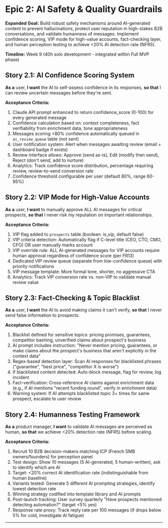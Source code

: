 # Epic 2: AI Safety & Quality Guardrails

**Expanded Goal:** Build robust safety mechanisms around AI-generated content to prevent hallucinations, protect user reputation in high-stakes B2B conversations, and validate humanness of messages. Implement confidence scoring, VIP mode for high-value accounts, fact-checking layer, and human perception testing to achieve <20% AI detection rate (NFR5).

**Timeline:** Week 9 (40h solo development - integrated within Full MVP phase)

## Story 2.1: AI Confidence Scoring System
**As a** user,
**I want** the AI to self-assess confidence in its responses,
**so that** I can review uncertain messages before they're sent.

**Acceptance Criteria:**
1. Claude API prompt enhanced to return confidence_score (0-100) for every generated message
2. Confidence calculation based on: context completeness, fact verifiability from enrichment data, tone appropriateness
3. Messages scoring <80% confidence automatically queued in `ai_review_queue` table (not sent)
4. User notification system: Alert when messages awaiting review (email + dashboard badge if exists)
5. Review interface allows: Approve (send as-is), Edit (modify then send), Reject (don't send, add to nurture)
6. Analytics: Track confidence score distribution, percentage requiring review, review-to-send conversion rate
7. Confidence threshold configurable per user (default 80%, range 60-95%)

## Story 2.2: VIP Mode for High-Value Accounts
**As a** user,
**I want** to manually approve ALL AI messages for critical prospects,
**so that** I never risk my reputation on important relationships.

**Acceptance Criteria:**
1. VIP flag added to `prospects` table (boolean: is_vip, default false)
2. VIP criteria detection: Automatically flag if C-level title (CEO, CTO, CMO, CFO) OR user manually marks account
3. VIP override rule: ALL AI-generated messages for VIP accounts require human approval regardless of confidence score (per FR13)
4. Dedicated VIP review queue (separate from low-confidence queue) with priority notifications
5. VIP message template: More formal tone, shorter, no aggressive CTA
6. Analytics: Track VIP conversion rate vs. non-VIP to validate manual review value

## Story 2.3: Fact-Checking & Topic Blacklist
**As a** user,
**I want** the AI to avoid making claims it can't verify,
**so that** I never send false information to prospects.

**Acceptance Criteria:**
1. Blacklist defined for sensitive topics: pricing promises, guarantees, competitor bashing, unverified claims about prospect's business
2. AI prompt includes instruction: "Never mention pricing, guarantees, or make claims about the prospect's business that aren't explicitly in the context data"
3. Regex-based detection layer: Scan AI responses for blacklisted phrases ("guarantee", "best price", "competitor X is worse")
4. If blacklisted content detected: Auto-block message, flag for review, log incident
5. Fact-verification: Cross-reference AI claims against enrichment data (e.g., if AI mentions "recent funding round", verify in enrichment data)
6. Warning system: If AI attempts blacklisted topic 3+ times for same prospect, escalate to user review

## Story 2.4: Humanness Testing Framework
**As a** product manager,
**I want** to validate AI messages are perceived as human,
**so that** we achieve <20% detection rate (NFR5) before scaling.

**Acceptance Criteria:**
1. Recruit 10 B2B decision-makers matching ICP (French SMB owners/founders) for perception panel
2. Test design: Show 10 messages (5 AI-generated, 5 human-written), ask to identify which are AI
3. Target: <20% correct AI identification rate (indistinguishable from human baseline)
4. Variants tested: Generate 5 different AI prompting strategies, identify lowest detection rate
5. Winning strategy codified into template library and AI prompts
6. Post-launch tracking: User survey quarterly "Have prospects mentioned detecting automation?" (target <5% yes)
7. Response rate proxy: Track reply rate per 100 messages (if drops below 5% for cold, investigate AI fatigue)

---
